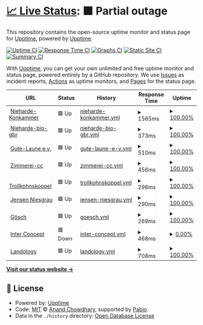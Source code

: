 # [📈 Live Status](https://demo.upptime.js.org): <!--live status--> **🟧 Partial outage**

This repository contains the open-source uptime monitor and status page for [Upptime](https://upptime.js.org), powered by [Upptime](https://github.com/upptime/upptime).

[![Uptime CI](https://github.com/upptime/upptime/workflows/Uptime%20CI/badge.svg)](https://github.com/upptime/upptime/actions?query=workflow%3A%22Uptime+CI%22)
[![Response Time CI](https://github.com/upptime/upptime/workflows/Response%20Time%20CI/badge.svg)](https://github.com/upptime/upptime/actions?query=workflow%3A%22Response+Time+CI%22)
[![Graphs CI](https://github.com/upptime/upptime/workflows/Graphs%20CI/badge.svg)](https://github.com/upptime/upptime/actions?query=workflow%3A%22Graphs+CI%22)
[![Static Site CI](https://github.com/upptime/upptime/workflows/Static%20Site%20CI/badge.svg)](https://github.com/upptime/upptime/actions?query=workflow%3A%22Static+Site+CI%22)
[![Summary CI](https://github.com/upptime/upptime/workflows/Summary%20CI/badge.svg)](https://github.com/upptime/upptime/actions?query=workflow%3A%22Summary+CI%22)

With [Upptime](https://upptime.js.org), you can get your own unlimited and free uptime monitor and status page, powered entirely by a GitHub repository. We use [Issues](https://github.com/upptime/upptime/issues) as incident reports, [Actions](https://github.com/upptime/upptime/actions) as uptime monitors, and [Pages](https://demo.upptime.js.org) for the status page.

<!--start: status pages-->
<!-- This summary is generated by Upptime (https://github.com/upptime/upptime) -->
<!-- Do not edit this manually, your changes will be overwritten -->
<!-- prettier-ignore -->
| URL | Status | History | Response Time | Uptime |
| --- | ------ | ------- | ------------- | ------ |
| <img alt="" src="https://icons.duckduckgo.com/ip3/nieharde-kornkammer.de.ico" height="13"> [Nieharde-Konkammer](https://nieharde-kornkammer.de) | 🟩 Up | [nieharde-konkammer.yml](https://github.com/sneezegray/uptime/commits/HEAD/history/nieharde-konkammer.yml) | <details><summary><img alt="Response time graph" src="./graphs/nieharde-konkammer/response-time-week.png" height="20"> 1565ms</summary><br><a href="https://demo.upptime.js.org/history/nieharde-konkammer"><img alt="Response time 1764" src="https://img.shields.io/endpoint?url=https%3A%2F%2Fraw.githubusercontent.com%2Fsneezegray%2Fuptime%2FHEAD%2Fapi%2Fnieharde-konkammer%2Fresponse-time.json"></a><br><a href="https://demo.upptime.js.org/history/nieharde-konkammer"><img alt="24-hour response time 1717" src="https://img.shields.io/endpoint?url=https%3A%2F%2Fraw.githubusercontent.com%2Fsneezegray%2Fuptime%2FHEAD%2Fapi%2Fnieharde-konkammer%2Fresponse-time-day.json"></a><br><a href="https://demo.upptime.js.org/history/nieharde-konkammer"><img alt="7-day response time 1565" src="https://img.shields.io/endpoint?url=https%3A%2F%2Fraw.githubusercontent.com%2Fsneezegray%2Fuptime%2FHEAD%2Fapi%2Fnieharde-konkammer%2Fresponse-time-week.json"></a><br><a href="https://demo.upptime.js.org/history/nieharde-konkammer"><img alt="30-day response time 1749" src="https://img.shields.io/endpoint?url=https%3A%2F%2Fraw.githubusercontent.com%2Fsneezegray%2Fuptime%2FHEAD%2Fapi%2Fnieharde-konkammer%2Fresponse-time-month.json"></a><br><a href="https://demo.upptime.js.org/history/nieharde-konkammer"><img alt="1-year response time 1764" src="https://img.shields.io/endpoint?url=https%3A%2F%2Fraw.githubusercontent.com%2Fsneezegray%2Fuptime%2FHEAD%2Fapi%2Fnieharde-konkammer%2Fresponse-time-year.json"></a></details> | <details><summary><a href="https://demo.upptime.js.org/history/nieharde-konkammer">100.00%</a></summary><a href="https://demo.upptime.js.org/history/nieharde-konkammer"><img alt="All-time uptime 100.00%" src="https://img.shields.io/endpoint?url=https%3A%2F%2Fraw.githubusercontent.com%2Fsneezegray%2Fuptime%2FHEAD%2Fapi%2Fnieharde-konkammer%2Fuptime.json"></a><br><a href="https://demo.upptime.js.org/history/nieharde-konkammer"><img alt="24-hour uptime 100.00%" src="https://img.shields.io/endpoint?url=https%3A%2F%2Fraw.githubusercontent.com%2Fsneezegray%2Fuptime%2FHEAD%2Fapi%2Fnieharde-konkammer%2Fuptime-day.json"></a><br><a href="https://demo.upptime.js.org/history/nieharde-konkammer"><img alt="7-day uptime 100.00%" src="https://img.shields.io/endpoint?url=https%3A%2F%2Fraw.githubusercontent.com%2Fsneezegray%2Fuptime%2FHEAD%2Fapi%2Fnieharde-konkammer%2Fuptime-week.json"></a><br><a href="https://demo.upptime.js.org/history/nieharde-konkammer"><img alt="30-day uptime 100.00%" src="https://img.shields.io/endpoint?url=https%3A%2F%2Fraw.githubusercontent.com%2Fsneezegray%2Fuptime%2FHEAD%2Fapi%2Fnieharde-konkammer%2Fuptime-month.json"></a><br><a href="https://demo.upptime.js.org/history/nieharde-konkammer"><img alt="1-year uptime 100.00%" src="https://img.shields.io/endpoint?url=https%3A%2F%2Fraw.githubusercontent.com%2Fsneezegray%2Fuptime%2FHEAD%2Fapi%2Fnieharde-konkammer%2Fuptime-year.json"></a></details>
| <img alt="" src="https://icons.duckduckgo.com/ip3/nieharde-bio-gbr.de.ico" height="13"> [Nieharde-bio-gbr](https://Nieharde-bio-gbr.de) | 🟩 Up | [nieharde-bio-gbr.yml](https://github.com/sneezegray/uptime/commits/HEAD/history/nieharde-bio-gbr.yml) | <details><summary><img alt="Response time graph" src="./graphs/nieharde-bio-gbr/response-time-week.png" height="20"> 373ms</summary><br><a href="https://demo.upptime.js.org/history/nieharde-bio-gbr"><img alt="Response time 423" src="https://img.shields.io/endpoint?url=https%3A%2F%2Fraw.githubusercontent.com%2Fsneezegray%2Fuptime%2FHEAD%2Fapi%2Fnieharde-bio-gbr%2Fresponse-time.json"></a><br><a href="https://demo.upptime.js.org/history/nieharde-bio-gbr"><img alt="24-hour response time 344" src="https://img.shields.io/endpoint?url=https%3A%2F%2Fraw.githubusercontent.com%2Fsneezegray%2Fuptime%2FHEAD%2Fapi%2Fnieharde-bio-gbr%2Fresponse-time-day.json"></a><br><a href="https://demo.upptime.js.org/history/nieharde-bio-gbr"><img alt="7-day response time 373" src="https://img.shields.io/endpoint?url=https%3A%2F%2Fraw.githubusercontent.com%2Fsneezegray%2Fuptime%2FHEAD%2Fapi%2Fnieharde-bio-gbr%2Fresponse-time-week.json"></a><br><a href="https://demo.upptime.js.org/history/nieharde-bio-gbr"><img alt="30-day response time 383" src="https://img.shields.io/endpoint?url=https%3A%2F%2Fraw.githubusercontent.com%2Fsneezegray%2Fuptime%2FHEAD%2Fapi%2Fnieharde-bio-gbr%2Fresponse-time-month.json"></a><br><a href="https://demo.upptime.js.org/history/nieharde-bio-gbr"><img alt="1-year response time 423" src="https://img.shields.io/endpoint?url=https%3A%2F%2Fraw.githubusercontent.com%2Fsneezegray%2Fuptime%2FHEAD%2Fapi%2Fnieharde-bio-gbr%2Fresponse-time-year.json"></a></details> | <details><summary><a href="https://demo.upptime.js.org/history/nieharde-bio-gbr">100.00%</a></summary><a href="https://demo.upptime.js.org/history/nieharde-bio-gbr"><img alt="All-time uptime 99.99%" src="https://img.shields.io/endpoint?url=https%3A%2F%2Fraw.githubusercontent.com%2Fsneezegray%2Fuptime%2FHEAD%2Fapi%2Fnieharde-bio-gbr%2Fuptime.json"></a><br><a href="https://demo.upptime.js.org/history/nieharde-bio-gbr"><img alt="24-hour uptime 100.00%" src="https://img.shields.io/endpoint?url=https%3A%2F%2Fraw.githubusercontent.com%2Fsneezegray%2Fuptime%2FHEAD%2Fapi%2Fnieharde-bio-gbr%2Fuptime-day.json"></a><br><a href="https://demo.upptime.js.org/history/nieharde-bio-gbr"><img alt="7-day uptime 100.00%" src="https://img.shields.io/endpoint?url=https%3A%2F%2Fraw.githubusercontent.com%2Fsneezegray%2Fuptime%2FHEAD%2Fapi%2Fnieharde-bio-gbr%2Fuptime-week.json"></a><br><a href="https://demo.upptime.js.org/history/nieharde-bio-gbr"><img alt="30-day uptime 100.00%" src="https://img.shields.io/endpoint?url=https%3A%2F%2Fraw.githubusercontent.com%2Fsneezegray%2Fuptime%2FHEAD%2Fapi%2Fnieharde-bio-gbr%2Fuptime-month.json"></a><br><a href="https://demo.upptime.js.org/history/nieharde-bio-gbr"><img alt="1-year uptime 99.99%" src="https://img.shields.io/endpoint?url=https%3A%2F%2Fraw.githubusercontent.com%2Fsneezegray%2Fuptime%2FHEAD%2Fapi%2Fnieharde-bio-gbr%2Fuptime-year.json"></a></details>
| <img alt="" src="https://icons.duckduckgo.com/ip3/gute-laune.org.ico" height="13"> [Gute-Laune e.v.](https://gute-laune.org) | 🟩 Up | [gute-laune-e-v.yml](https://github.com/sneezegray/uptime/commits/HEAD/history/gute-laune-e-v.yml) | <details><summary><img alt="Response time graph" src="./graphs/gute-laune-e-v/response-time-week.png" height="20"> 510ms</summary><br><a href="https://demo.upptime.js.org/history/gute-laune-e-v"><img alt="Response time 476" src="https://img.shields.io/endpoint?url=https%3A%2F%2Fraw.githubusercontent.com%2Fsneezegray%2Fuptime%2FHEAD%2Fapi%2Fgute-laune-e-v%2Fresponse-time.json"></a><br><a href="https://demo.upptime.js.org/history/gute-laune-e-v"><img alt="24-hour response time 254" src="https://img.shields.io/endpoint?url=https%3A%2F%2Fraw.githubusercontent.com%2Fsneezegray%2Fuptime%2FHEAD%2Fapi%2Fgute-laune-e-v%2Fresponse-time-day.json"></a><br><a href="https://demo.upptime.js.org/history/gute-laune-e-v"><img alt="7-day response time 510" src="https://img.shields.io/endpoint?url=https%3A%2F%2Fraw.githubusercontent.com%2Fsneezegray%2Fuptime%2FHEAD%2Fapi%2Fgute-laune-e-v%2Fresponse-time-week.json"></a><br><a href="https://demo.upptime.js.org/history/gute-laune-e-v"><img alt="30-day response time 520" src="https://img.shields.io/endpoint?url=https%3A%2F%2Fraw.githubusercontent.com%2Fsneezegray%2Fuptime%2FHEAD%2Fapi%2Fgute-laune-e-v%2Fresponse-time-month.json"></a><br><a href="https://demo.upptime.js.org/history/gute-laune-e-v"><img alt="1-year response time 476" src="https://img.shields.io/endpoint?url=https%3A%2F%2Fraw.githubusercontent.com%2Fsneezegray%2Fuptime%2FHEAD%2Fapi%2Fgute-laune-e-v%2Fresponse-time-year.json"></a></details> | <details><summary><a href="https://demo.upptime.js.org/history/gute-laune-e-v">100.00%</a></summary><a href="https://demo.upptime.js.org/history/gute-laune-e-v"><img alt="All-time uptime 99.91%" src="https://img.shields.io/endpoint?url=https%3A%2F%2Fraw.githubusercontent.com%2Fsneezegray%2Fuptime%2FHEAD%2Fapi%2Fgute-laune-e-v%2Fuptime.json"></a><br><a href="https://demo.upptime.js.org/history/gute-laune-e-v"><img alt="24-hour uptime 100.00%" src="https://img.shields.io/endpoint?url=https%3A%2F%2Fraw.githubusercontent.com%2Fsneezegray%2Fuptime%2FHEAD%2Fapi%2Fgute-laune-e-v%2Fuptime-day.json"></a><br><a href="https://demo.upptime.js.org/history/gute-laune-e-v"><img alt="7-day uptime 100.00%" src="https://img.shields.io/endpoint?url=https%3A%2F%2Fraw.githubusercontent.com%2Fsneezegray%2Fuptime%2FHEAD%2Fapi%2Fgute-laune-e-v%2Fuptime-week.json"></a><br><a href="https://demo.upptime.js.org/history/gute-laune-e-v"><img alt="30-day uptime 99.57%" src="https://img.shields.io/endpoint?url=https%3A%2F%2Fraw.githubusercontent.com%2Fsneezegray%2Fuptime%2FHEAD%2Fapi%2Fgute-laune-e-v%2Fuptime-month.json"></a><br><a href="https://demo.upptime.js.org/history/gute-laune-e-v"><img alt="1-year uptime 99.91%" src="https://img.shields.io/endpoint?url=https%3A%2F%2Fraw.githubusercontent.com%2Fsneezegray%2Fuptime%2FHEAD%2Fapi%2Fgute-laune-e-v%2Fuptime-year.json"></a></details>
| <img alt="" src="https://icons.duckduckgo.com/ip3/zimmerei-cc.de.ico" height="13"> [Zimmerei-cc](https://zimmerei-cc.de) | 🟩 Up | [zimmerei-cc.yml](https://github.com/sneezegray/uptime/commits/HEAD/history/zimmerei-cc.yml) | <details><summary><img alt="Response time graph" src="./graphs/zimmerei-cc/response-time-week.png" height="20"> 456ms</summary><br><a href="https://demo.upptime.js.org/history/zimmerei-cc"><img alt="Response time 410" src="https://img.shields.io/endpoint?url=https%3A%2F%2Fraw.githubusercontent.com%2Fsneezegray%2Fuptime%2FHEAD%2Fapi%2Fzimmerei-cc%2Fresponse-time.json"></a><br><a href="https://demo.upptime.js.org/history/zimmerei-cc"><img alt="24-hour response time 603" src="https://img.shields.io/endpoint?url=https%3A%2F%2Fraw.githubusercontent.com%2Fsneezegray%2Fuptime%2FHEAD%2Fapi%2Fzimmerei-cc%2Fresponse-time-day.json"></a><br><a href="https://demo.upptime.js.org/history/zimmerei-cc"><img alt="7-day response time 456" src="https://img.shields.io/endpoint?url=https%3A%2F%2Fraw.githubusercontent.com%2Fsneezegray%2Fuptime%2FHEAD%2Fapi%2Fzimmerei-cc%2Fresponse-time-week.json"></a><br><a href="https://demo.upptime.js.org/history/zimmerei-cc"><img alt="30-day response time 495" src="https://img.shields.io/endpoint?url=https%3A%2F%2Fraw.githubusercontent.com%2Fsneezegray%2Fuptime%2FHEAD%2Fapi%2Fzimmerei-cc%2Fresponse-time-month.json"></a><br><a href="https://demo.upptime.js.org/history/zimmerei-cc"><img alt="1-year response time 410" src="https://img.shields.io/endpoint?url=https%3A%2F%2Fraw.githubusercontent.com%2Fsneezegray%2Fuptime%2FHEAD%2Fapi%2Fzimmerei-cc%2Fresponse-time-year.json"></a></details> | <details><summary><a href="https://demo.upptime.js.org/history/zimmerei-cc">100.00%</a></summary><a href="https://demo.upptime.js.org/history/zimmerei-cc"><img alt="All-time uptime 100.00%" src="https://img.shields.io/endpoint?url=https%3A%2F%2Fraw.githubusercontent.com%2Fsneezegray%2Fuptime%2FHEAD%2Fapi%2Fzimmerei-cc%2Fuptime.json"></a><br><a href="https://demo.upptime.js.org/history/zimmerei-cc"><img alt="24-hour uptime 100.00%" src="https://img.shields.io/endpoint?url=https%3A%2F%2Fraw.githubusercontent.com%2Fsneezegray%2Fuptime%2FHEAD%2Fapi%2Fzimmerei-cc%2Fuptime-day.json"></a><br><a href="https://demo.upptime.js.org/history/zimmerei-cc"><img alt="7-day uptime 100.00%" src="https://img.shields.io/endpoint?url=https%3A%2F%2Fraw.githubusercontent.com%2Fsneezegray%2Fuptime%2FHEAD%2Fapi%2Fzimmerei-cc%2Fuptime-week.json"></a><br><a href="https://demo.upptime.js.org/history/zimmerei-cc"><img alt="30-day uptime 100.00%" src="https://img.shields.io/endpoint?url=https%3A%2F%2Fraw.githubusercontent.com%2Fsneezegray%2Fuptime%2FHEAD%2Fapi%2Fzimmerei-cc%2Fuptime-month.json"></a><br><a href="https://demo.upptime.js.org/history/zimmerei-cc"><img alt="1-year uptime 100.00%" src="https://img.shields.io/endpoint?url=https%3A%2F%2Fraw.githubusercontent.com%2Fsneezegray%2Fuptime%2FHEAD%2Fapi%2Fzimmerei-cc%2Fuptime-year.json"></a></details>
| <img alt="" src="https://icons.duckduckgo.com/ip3/trollkohnskoppel.de.ico" height="13"> [Trollkohnskoppel](https://trollkohnskoppel.de) | 🟩 Up | [trollkohnskoppel.yml](https://github.com/sneezegray/uptime/commits/HEAD/history/trollkohnskoppel.yml) | <details><summary><img alt="Response time graph" src="./graphs/trollkohnskoppel/response-time-week.png" height="20"> 296ms</summary><br><a href="https://demo.upptime.js.org/history/trollkohnskoppel"><img alt="Response time 308" src="https://img.shields.io/endpoint?url=https%3A%2F%2Fraw.githubusercontent.com%2Fsneezegray%2Fuptime%2FHEAD%2Fapi%2Ftrollkohnskoppel%2Fresponse-time.json"></a><br><a href="https://demo.upptime.js.org/history/trollkohnskoppel"><img alt="24-hour response time 248" src="https://img.shields.io/endpoint?url=https%3A%2F%2Fraw.githubusercontent.com%2Fsneezegray%2Fuptime%2FHEAD%2Fapi%2Ftrollkohnskoppel%2Fresponse-time-day.json"></a><br><a href="https://demo.upptime.js.org/history/trollkohnskoppel"><img alt="7-day response time 296" src="https://img.shields.io/endpoint?url=https%3A%2F%2Fraw.githubusercontent.com%2Fsneezegray%2Fuptime%2FHEAD%2Fapi%2Ftrollkohnskoppel%2Fresponse-time-week.json"></a><br><a href="https://demo.upptime.js.org/history/trollkohnskoppel"><img alt="30-day response time 476" src="https://img.shields.io/endpoint?url=https%3A%2F%2Fraw.githubusercontent.com%2Fsneezegray%2Fuptime%2FHEAD%2Fapi%2Ftrollkohnskoppel%2Fresponse-time-month.json"></a><br><a href="https://demo.upptime.js.org/history/trollkohnskoppel"><img alt="1-year response time 308" src="https://img.shields.io/endpoint?url=https%3A%2F%2Fraw.githubusercontent.com%2Fsneezegray%2Fuptime%2FHEAD%2Fapi%2Ftrollkohnskoppel%2Fresponse-time-year.json"></a></details> | <details><summary><a href="https://demo.upptime.js.org/history/trollkohnskoppel">100.00%</a></summary><a href="https://demo.upptime.js.org/history/trollkohnskoppel"><img alt="All-time uptime 100.00%" src="https://img.shields.io/endpoint?url=https%3A%2F%2Fraw.githubusercontent.com%2Fsneezegray%2Fuptime%2FHEAD%2Fapi%2Ftrollkohnskoppel%2Fuptime.json"></a><br><a href="https://demo.upptime.js.org/history/trollkohnskoppel"><img alt="24-hour uptime 100.00%" src="https://img.shields.io/endpoint?url=https%3A%2F%2Fraw.githubusercontent.com%2Fsneezegray%2Fuptime%2FHEAD%2Fapi%2Ftrollkohnskoppel%2Fuptime-day.json"></a><br><a href="https://demo.upptime.js.org/history/trollkohnskoppel"><img alt="7-day uptime 100.00%" src="https://img.shields.io/endpoint?url=https%3A%2F%2Fraw.githubusercontent.com%2Fsneezegray%2Fuptime%2FHEAD%2Fapi%2Ftrollkohnskoppel%2Fuptime-week.json"></a><br><a href="https://demo.upptime.js.org/history/trollkohnskoppel"><img alt="30-day uptime 100.00%" src="https://img.shields.io/endpoint?url=https%3A%2F%2Fraw.githubusercontent.com%2Fsneezegray%2Fuptime%2FHEAD%2Fapi%2Ftrollkohnskoppel%2Fuptime-month.json"></a><br><a href="https://demo.upptime.js.org/history/trollkohnskoppel"><img alt="1-year uptime 100.00%" src="https://img.shields.io/endpoint?url=https%3A%2F%2Fraw.githubusercontent.com%2Fsneezegray%2Fuptime%2FHEAD%2Fapi%2Ftrollkohnskoppel%2Fuptime-year.json"></a></details>
| <img alt="" src="https://icons.duckduckgo.com/ip3/jensen-niesgrau.de.ico" height="13"> [Jensen Niesgrau](https://jensen-niesgrau.de) | 🟩 Up | [jensen-niesgrau.yml](https://github.com/sneezegray/uptime/commits/HEAD/history/jensen-niesgrau.yml) | <details><summary><img alt="Response time graph" src="./graphs/jensen-niesgrau/response-time-week.png" height="20"> 290ms</summary><br><a href="https://demo.upptime.js.org/history/jensen-niesgrau"><img alt="Response time 296" src="https://img.shields.io/endpoint?url=https%3A%2F%2Fraw.githubusercontent.com%2Fsneezegray%2Fuptime%2FHEAD%2Fapi%2Fjensen-niesgrau%2Fresponse-time.json"></a><br><a href="https://demo.upptime.js.org/history/jensen-niesgrau"><img alt="24-hour response time 255" src="https://img.shields.io/endpoint?url=https%3A%2F%2Fraw.githubusercontent.com%2Fsneezegray%2Fuptime%2FHEAD%2Fapi%2Fjensen-niesgrau%2Fresponse-time-day.json"></a><br><a href="https://demo.upptime.js.org/history/jensen-niesgrau"><img alt="7-day response time 290" src="https://img.shields.io/endpoint?url=https%3A%2F%2Fraw.githubusercontent.com%2Fsneezegray%2Fuptime%2FHEAD%2Fapi%2Fjensen-niesgrau%2Fresponse-time-week.json"></a><br><a href="https://demo.upptime.js.org/history/jensen-niesgrau"><img alt="30-day response time 379" src="https://img.shields.io/endpoint?url=https%3A%2F%2Fraw.githubusercontent.com%2Fsneezegray%2Fuptime%2FHEAD%2Fapi%2Fjensen-niesgrau%2Fresponse-time-month.json"></a><br><a href="https://demo.upptime.js.org/history/jensen-niesgrau"><img alt="1-year response time 296" src="https://img.shields.io/endpoint?url=https%3A%2F%2Fraw.githubusercontent.com%2Fsneezegray%2Fuptime%2FHEAD%2Fapi%2Fjensen-niesgrau%2Fresponse-time-year.json"></a></details> | <details><summary><a href="https://demo.upptime.js.org/history/jensen-niesgrau">100.00%</a></summary><a href="https://demo.upptime.js.org/history/jensen-niesgrau"><img alt="All-time uptime 79.87%" src="https://img.shields.io/endpoint?url=https%3A%2F%2Fraw.githubusercontent.com%2Fsneezegray%2Fuptime%2FHEAD%2Fapi%2Fjensen-niesgrau%2Fuptime.json"></a><br><a href="https://demo.upptime.js.org/history/jensen-niesgrau"><img alt="24-hour uptime 100.00%" src="https://img.shields.io/endpoint?url=https%3A%2F%2Fraw.githubusercontent.com%2Fsneezegray%2Fuptime%2FHEAD%2Fapi%2Fjensen-niesgrau%2Fuptime-day.json"></a><br><a href="https://demo.upptime.js.org/history/jensen-niesgrau"><img alt="7-day uptime 100.00%" src="https://img.shields.io/endpoint?url=https%3A%2F%2Fraw.githubusercontent.com%2Fsneezegray%2Fuptime%2FHEAD%2Fapi%2Fjensen-niesgrau%2Fuptime-week.json"></a><br><a href="https://demo.upptime.js.org/history/jensen-niesgrau"><img alt="30-day uptime 87.84%" src="https://img.shields.io/endpoint?url=https%3A%2F%2Fraw.githubusercontent.com%2Fsneezegray%2Fuptime%2FHEAD%2Fapi%2Fjensen-niesgrau%2Fuptime-month.json"></a><br><a href="https://demo.upptime.js.org/history/jensen-niesgrau"><img alt="1-year uptime 79.87%" src="https://img.shields.io/endpoint?url=https%3A%2F%2Fraw.githubusercontent.com%2Fsneezegray%2Fuptime%2FHEAD%2Fapi%2Fjensen-niesgrau%2Fuptime-year.json"></a></details>
| <img alt="" src="https://icons.duckduckgo.com/ip3/goesch.shop.ico" height="13"> [Gösch](https://goesch.shop) | 🟩 Up | [goesch.yml](https://github.com/sneezegray/uptime/commits/HEAD/history/goesch.yml) | <details><summary><img alt="Response time graph" src="./graphs/goesch/response-time-week.png" height="20"> 269ms</summary><br><a href="https://demo.upptime.js.org/history/goesch"><img alt="Response time 192" src="https://img.shields.io/endpoint?url=https%3A%2F%2Fraw.githubusercontent.com%2Fsneezegray%2Fuptime%2FHEAD%2Fapi%2Fgoesch%2Fresponse-time.json"></a><br><a href="https://demo.upptime.js.org/history/goesch"><img alt="24-hour response time 128" src="https://img.shields.io/endpoint?url=https%3A%2F%2Fraw.githubusercontent.com%2Fsneezegray%2Fuptime%2FHEAD%2Fapi%2Fgoesch%2Fresponse-time-day.json"></a><br><a href="https://demo.upptime.js.org/history/goesch"><img alt="7-day response time 269" src="https://img.shields.io/endpoint?url=https%3A%2F%2Fraw.githubusercontent.com%2Fsneezegray%2Fuptime%2FHEAD%2Fapi%2Fgoesch%2Fresponse-time-week.json"></a><br><a href="https://demo.upptime.js.org/history/goesch"><img alt="30-day response time 244" src="https://img.shields.io/endpoint?url=https%3A%2F%2Fraw.githubusercontent.com%2Fsneezegray%2Fuptime%2FHEAD%2Fapi%2Fgoesch%2Fresponse-time-month.json"></a><br><a href="https://demo.upptime.js.org/history/goesch"><img alt="1-year response time 192" src="https://img.shields.io/endpoint?url=https%3A%2F%2Fraw.githubusercontent.com%2Fsneezegray%2Fuptime%2FHEAD%2Fapi%2Fgoesch%2Fresponse-time-year.json"></a></details> | <details><summary><a href="https://demo.upptime.js.org/history/goesch">100.00%</a></summary><a href="https://demo.upptime.js.org/history/goesch"><img alt="All-time uptime 100.00%" src="https://img.shields.io/endpoint?url=https%3A%2F%2Fraw.githubusercontent.com%2Fsneezegray%2Fuptime%2FHEAD%2Fapi%2Fgoesch%2Fuptime.json"></a><br><a href="https://demo.upptime.js.org/history/goesch"><img alt="24-hour uptime 100.00%" src="https://img.shields.io/endpoint?url=https%3A%2F%2Fraw.githubusercontent.com%2Fsneezegray%2Fuptime%2FHEAD%2Fapi%2Fgoesch%2Fuptime-day.json"></a><br><a href="https://demo.upptime.js.org/history/goesch"><img alt="7-day uptime 100.00%" src="https://img.shields.io/endpoint?url=https%3A%2F%2Fraw.githubusercontent.com%2Fsneezegray%2Fuptime%2FHEAD%2Fapi%2Fgoesch%2Fuptime-week.json"></a><br><a href="https://demo.upptime.js.org/history/goesch"><img alt="30-day uptime 100.00%" src="https://img.shields.io/endpoint?url=https%3A%2F%2Fraw.githubusercontent.com%2Fsneezegray%2Fuptime%2FHEAD%2Fapi%2Fgoesch%2Fuptime-month.json"></a><br><a href="https://demo.upptime.js.org/history/goesch"><img alt="1-year uptime 100.00%" src="https://img.shields.io/endpoint?url=https%3A%2F%2Fraw.githubusercontent.com%2Fsneezegray%2Fuptime%2FHEAD%2Fapi%2Fgoesch%2Fuptime-year.json"></a></details>
| <img alt="" src="https://icons.duckduckgo.com/ip3/inter-concept.org.ico" height="13"> [Inter Concept](https://inter-concept.org/) | 🟥 Down | [inter-concept.yml](https://github.com/sneezegray/uptime/commits/HEAD/history/inter-concept.yml) | <details><summary><img alt="Response time graph" src="./graphs/inter-concept/response-time-week.png" height="20"> 468ms</summary><br><a href="https://demo.upptime.js.org/history/inter-concept"><img alt="Response time 493" src="https://img.shields.io/endpoint?url=https%3A%2F%2Fraw.githubusercontent.com%2Fsneezegray%2Fuptime%2FHEAD%2Fapi%2Finter-concept%2Fresponse-time.json"></a><br><a href="https://demo.upptime.js.org/history/inter-concept"><img alt="24-hour response time 458" src="https://img.shields.io/endpoint?url=https%3A%2F%2Fraw.githubusercontent.com%2Fsneezegray%2Fuptime%2FHEAD%2Fapi%2Finter-concept%2Fresponse-time-day.json"></a><br><a href="https://demo.upptime.js.org/history/inter-concept"><img alt="7-day response time 468" src="https://img.shields.io/endpoint?url=https%3A%2F%2Fraw.githubusercontent.com%2Fsneezegray%2Fuptime%2FHEAD%2Fapi%2Finter-concept%2Fresponse-time-week.json"></a><br><a href="https://demo.upptime.js.org/history/inter-concept"><img alt="30-day response time 494" src="https://img.shields.io/endpoint?url=https%3A%2F%2Fraw.githubusercontent.com%2Fsneezegray%2Fuptime%2FHEAD%2Fapi%2Finter-concept%2Fresponse-time-month.json"></a><br><a href="https://demo.upptime.js.org/history/inter-concept"><img alt="1-year response time 493" src="https://img.shields.io/endpoint?url=https%3A%2F%2Fraw.githubusercontent.com%2Fsneezegray%2Fuptime%2FHEAD%2Fapi%2Finter-concept%2Fresponse-time-year.json"></a></details> | <details><summary><a href="https://demo.upptime.js.org/history/inter-concept">0.00%</a></summary><a href="https://demo.upptime.js.org/history/inter-concept"><img alt="All-time uptime 27.83%" src="https://img.shields.io/endpoint?url=https%3A%2F%2Fraw.githubusercontent.com%2Fsneezegray%2Fuptime%2FHEAD%2Fapi%2Finter-concept%2Fuptime.json"></a><br><a href="https://demo.upptime.js.org/history/inter-concept"><img alt="24-hour uptime 0.00%" src="https://img.shields.io/endpoint?url=https%3A%2F%2Fraw.githubusercontent.com%2Fsneezegray%2Fuptime%2FHEAD%2Fapi%2Finter-concept%2Fuptime-day.json"></a><br><a href="https://demo.upptime.js.org/history/inter-concept"><img alt="7-day uptime 0.00%" src="https://img.shields.io/endpoint?url=https%3A%2F%2Fraw.githubusercontent.com%2Fsneezegray%2Fuptime%2FHEAD%2Fapi%2Finter-concept%2Fuptime-week.json"></a><br><a href="https://demo.upptime.js.org/history/inter-concept"><img alt="30-day uptime 0.00%" src="https://img.shields.io/endpoint?url=https%3A%2F%2Fraw.githubusercontent.com%2Fsneezegray%2Fuptime%2FHEAD%2Fapi%2Finter-concept%2Fuptime-month.json"></a><br><a href="https://demo.upptime.js.org/history/inter-concept"><img alt="1-year uptime 27.83%" src="https://img.shields.io/endpoint?url=https%3A%2F%2Fraw.githubusercontent.com%2Fsneezegray%2Fuptime%2FHEAD%2Fapi%2Finter-concept%2Fuptime-year.json"></a></details>
| <img alt="" src="https://icons.duckduckgo.com/ip3/landology.me.ico" height="13"> [Landology](https://landology.me/) | 🟩 Up | [landology.yml](https://github.com/sneezegray/uptime/commits/HEAD/history/landology.yml) | <details><summary><img alt="Response time graph" src="./graphs/landology/response-time-week.png" height="20"> 708ms</summary><br><a href="https://demo.upptime.js.org/history/landology"><img alt="Response time 705" src="https://img.shields.io/endpoint?url=https%3A%2F%2Fraw.githubusercontent.com%2Fsneezegray%2Fuptime%2FHEAD%2Fapi%2Flandology%2Fresponse-time.json"></a><br><a href="https://demo.upptime.js.org/history/landology"><img alt="24-hour response time 619" src="https://img.shields.io/endpoint?url=https%3A%2F%2Fraw.githubusercontent.com%2Fsneezegray%2Fuptime%2FHEAD%2Fapi%2Flandology%2Fresponse-time-day.json"></a><br><a href="https://demo.upptime.js.org/history/landology"><img alt="7-day response time 708" src="https://img.shields.io/endpoint?url=https%3A%2F%2Fraw.githubusercontent.com%2Fsneezegray%2Fuptime%2FHEAD%2Fapi%2Flandology%2Fresponse-time-week.json"></a><br><a href="https://demo.upptime.js.org/history/landology"><img alt="30-day response time 724" src="https://img.shields.io/endpoint?url=https%3A%2F%2Fraw.githubusercontent.com%2Fsneezegray%2Fuptime%2FHEAD%2Fapi%2Flandology%2Fresponse-time-month.json"></a><br><a href="https://demo.upptime.js.org/history/landology"><img alt="1-year response time 705" src="https://img.shields.io/endpoint?url=https%3A%2F%2Fraw.githubusercontent.com%2Fsneezegray%2Fuptime%2FHEAD%2Fapi%2Flandology%2Fresponse-time-year.json"></a></details> | <details><summary><a href="https://demo.upptime.js.org/history/landology">100.00%</a></summary><a href="https://demo.upptime.js.org/history/landology"><img alt="All-time uptime 74.80%" src="https://img.shields.io/endpoint?url=https%3A%2F%2Fraw.githubusercontent.com%2Fsneezegray%2Fuptime%2FHEAD%2Fapi%2Flandology%2Fuptime.json"></a><br><a href="https://demo.upptime.js.org/history/landology"><img alt="24-hour uptime 100.00%" src="https://img.shields.io/endpoint?url=https%3A%2F%2Fraw.githubusercontent.com%2Fsneezegray%2Fuptime%2FHEAD%2Fapi%2Flandology%2Fuptime-day.json"></a><br><a href="https://demo.upptime.js.org/history/landology"><img alt="7-day uptime 100.00%" src="https://img.shields.io/endpoint?url=https%3A%2F%2Fraw.githubusercontent.com%2Fsneezegray%2Fuptime%2FHEAD%2Fapi%2Flandology%2Fuptime-week.json"></a><br><a href="https://demo.upptime.js.org/history/landology"><img alt="30-day uptime 100.00%" src="https://img.shields.io/endpoint?url=https%3A%2F%2Fraw.githubusercontent.com%2Fsneezegray%2Fuptime%2FHEAD%2Fapi%2Flandology%2Fuptime-month.json"></a><br><a href="https://demo.upptime.js.org/history/landology"><img alt="1-year uptime 74.80%" src="https://img.shields.io/endpoint?url=https%3A%2F%2Fraw.githubusercontent.com%2Fsneezegray%2Fuptime%2FHEAD%2Fapi%2Flandology%2Fuptime-year.json"></a></details>

<!--end: status pages-->

[**Visit our status website →**](https://demo.upptime.js.org)

## 📄 License

- Powered by: [Upptime](https://github.com/upptime/upptime)
- Code: [MIT](./LICENSE) © [Anand Chowdhary](https://anandchowdhary.com), supported by [Pabio](https://pabio.com)
- Data in the `./history` directory: [Open Database License](https://opendatacommons.org/licenses/odbl/1-0/)
